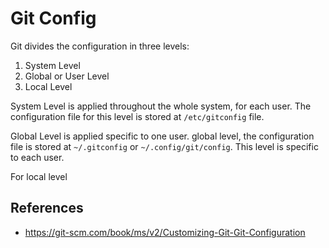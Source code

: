 # Git Config

Git divides the configuration in three levels:

1. System Level
2. Global or User Level
3. Local Level

System Level is applied throughout the whole system, for each user. The configuration file for this level is stored at `/etc/gitconfig` file.

Global Level is applied specific to one user. global level, the configuration file is stored at `~/.gitconfig` or `~/.config/git/config`. This level is specific to each user.

For local level

## References

- https://git-scm.com/book/ms/v2/Customizing-Git-Git-Configuration
